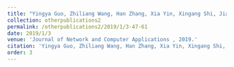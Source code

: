 ```yaml
---
title: "Yingya Guo, Zhiliang Wang, Han Zhang, Xia Yin, Xingang Shi, Jianping Wu: Joint optimization of tasks placement and routing to minimize coflow completion time"
collection: otherpublications2
permalink: /otherpublications2/2019/1/3-47-61
date: 2019/1/3
venue: 'Journal of Network and Computer Applications , 2019.'
citation: 'Yingya Guo, Zhiliang Wang, Han Zhang, Xia Yin, Xingang Shi, Jianping Wu: Joint optimization of tasks placement and routing to minimize coflow completion time, Journal of Network and Computer Applications , 2019, 135: 47-61'
order: 3
---
```

